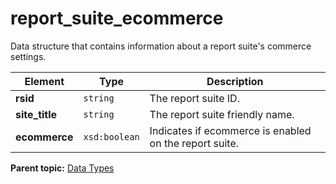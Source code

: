 # report_suite_ecommerce

Data structure that contains information about a report suite's commerce settings.

|Element|Type|Description|
|-------|----|-----------|
|**rsid** |`string` | The report suite ID. |
|**site_title** |`string` | The report suite friendly name. |
|**ecommerce** |`xsd:boolean` | Indicates if ecommerce is enabled on the report suite. |

**Parent topic:** [Data Types](../data_types/c_datatypes.md)

